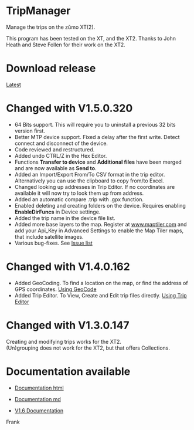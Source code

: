 ﻿# TripManager
Manage the trips on the z&#0361;mo XT(2).<br>

This program has been tested on the XT, and the XT2. Thanks to John Heath and Steve Follen for their work on the XT2.<br>

# Download release
[Latest](https://github.com/FrankBijnen/TripManager/releases/latest)<br>

# Changed with V1.5.0.320
- 64 Bits support. This will require you to uninstall a previous 32 bits version first.
- Better MTP device support. Fixed a delay after the first write. Detect connect and disconnect of the device.
- Code reviewed and restructured.
- Added undo CTRL/Z in the Hex Editor.
- Functions <b>Transfer to device</b> and <b>Additional files</b> have been merged and are now available as <b>Send to</b>.
- Added an Import/Export From/To CSV format in the trip editor. Alternatively you can use the clipboard to copy from/to Excel.
- Changed looking up addresses in Trip Editor. If no coordinates are available it will now try to look them up from address.
- Added an automatic compare .trip with .gpx function.
- Enabled deleting and creating folders on the device. Requires enabling <b>EnableDirFuncs</b> in Device settinge.
- Added the trip name in the device file list.
- Added more base layers to the map. Register at www.maptiler.com and add your Api_Key in Advanced Settings to enable the Map Tiler maps, that include satellite images.
- Various bug-fixes. See [Issue list](https://github.com/FrankBijnen/TripManager/issues/15)

# Changed with V1.4.0.162
- Added GeoCoding. To find a location on the map, or find the address of GPS coordinates.
[Using GeoCode](https://github.com/FrankBijnen/TripManager/blob/main/TripManager/docs/WalkThroughs/11%20Using%20GeoCode.pdf)
- Added Trip Editor. To View, Create and Edit trip files directly.
[Using Trip Editor](https://github.com/FrankBijnen/TripManager/blob/main/TripManager/docs/WalkThroughs/12%20Using%20Trip%20Editor.pdf)

# Changed with V1.3.0.147
Creating and modifying trips works for the XT2.<br>
(Un)grouping does not work for the XT2, but that offers Collections.<br>

# Documentation available

 - [Documentation html](https://htmlpreview.github.io/?https://github.com/FrankBijnen/TripManager/blob/main/TripManager/docs/README.md)
 - [Documentation md](TripManager/docs/README.md)

 - [V1.6 Documentation](https://htmlpreview.github.io/?https://github.com/FrankBijnen/TripManager/blob/main/TripManager/htmldocs/topicintro.html)

Frank
